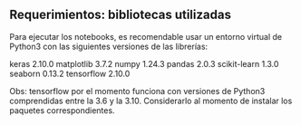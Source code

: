 ## Requerimientos: bibliotecas utilizadas
Para ejecutar los notebooks, es recomendable usar un entorno virtual de Python3 con las siguientes versiones de las librerías:

keras                   2.10.0
matplotlib              3.7.2
numpy                   1.24.3
pandas                  2.0.3
scikit-learn            1.3.0
seaborn                 0.13.2
tensorflow              2.10.0

Obs: tensorflow por el momento funciona con versiones de Python3 comprendidas entre la 3.6 y la 3.10. Considerarlo al momento de instalar los paquetes correspondientes.
